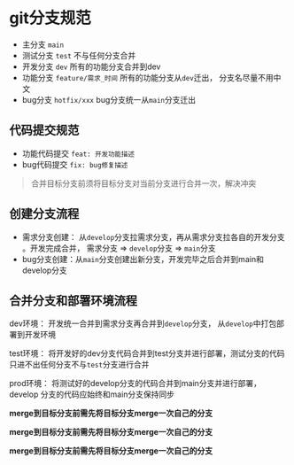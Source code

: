 # git分支规范

- 主分支 `main`
- 测试分支 `test` 不与任何分支合并
- 开发分支 `dev` 所有的功能分支合并到dev
- 功能分支 `feature/需求_时间` 所有的功能分支从`dev`迁出， 分支名尽量不用中文
- bug分支 `hotfix/xxx` bug分支统一从`main`分支迁出

## 代码提交规范

- 功能代码提交 `feat: 开发功能描述`
- bug代码提交 `fix: bug修复描述`

> 合并目标分支前须将目标分支对当前分支进行合并一次，解决冲突

## 创建分支流程

- 需求分支创建： 从`develop`分支拉需求分支，再从需求分支拉各自的开发分支 。开发完成合并， 需求分支 => `develop`分支 => `main`分支
- bug分支创建：从`main`分支创建出新分支，开发完毕之后合并到main和develop分支


## 合并分支和部署环境流程

dev环境： 开发统一合并到需求分支再合并到`develop`分支， 从`develop`中打包部署到开发环境

test环境： 将开发好的dev分支代码合并到test分支并进行部署，测试分支的代码只进不出任何分支不与`test`分支进行合并

prod环境： 将测试好的develop分支的代码合并到main分支并进行部署， develop 分支的代码应始终和main分支保持同步


**merge到目标分支前需先将目标分支merge一次自己的分支**

**merge到目标分支前需先将目标分支merge一次自己的分支**

**merge到目标分支前需先将目标分支merge一次自己的分支**